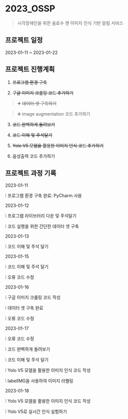 # 2023_OSSP

> 시각장애인을 위한 음료수 캔 이미지 인식 기반 알림 서비스

## 프로젝트 일정

2023-01-11 ~ 2023-01-22

## 프로젝트 진행계획

1. ~~프로그램 환경 구축~~

2. ~~구글 이미지 크롤링 코드 추가하기~~

> ➕ ~~데이터 셋 구축하기~~

> ➕ image augmentation 코드 추가하기

3. ~~코드 완벽하게 돌려보기~~

4. ~~코드 이해 및 주석달기~~

5. ~~Yolo V5 모델을 활용한 이미지 인식 코드 추가하기~~

6. 음성출력 코드 추가하기

## 프로젝트 과정 기록

2023-01-11

❕ 프로그램 환경 구축 완료: PyCharm 사용

2023-01-12

❕ 프로그램 라이브러리 다운 및 주석달기

❕ 코드 실행을 위한 간단한 데이터 셋 구축

2023-01-13

❕ 코드 이해 및 주석 달기

2023-01-15

❕ 코드 이해 및 주석 달기

❕ 오류 코드 수정

2023-01-16

❕ 구글 이미지 크롤링 코드 작성

❕ 데이터 셋 구축 완료

❕ 오류 코드 수정

2023-01-17

❕ 오류 코드 수정

❕ 코드 완벽하게 돌려보기

❕ 코드 이해 및 주석 달기

❕ Yolo V5 모델을 활용한 이미지 인식 코드 작성

❕ labelIMG을 사용하여 이미지 라벨링

2023-01-18

❕ Yolo V5 모델을 활용한 이미지 인식 코드 작성

❕ Yolo V5로 실시간 인식 실험하기
